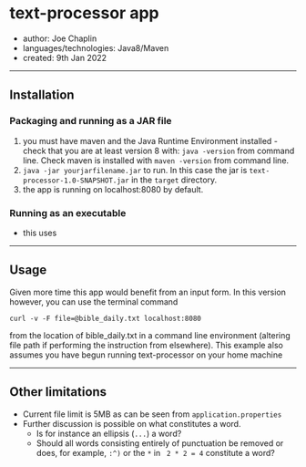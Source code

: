 # text-processor app
- author: Joe Chaplin
- languages/technologies: Java8/Maven
- created: 9th Jan 2022

---

## Installation

### Packaging and running as a JAR file
1. you must have maven and the Java Runtime Environment installed - check that you are at least version 8 with:
`java -version` from command line. Check maven is installed with `maven -version` from command line.
2. `java -jar yourjarfilename.jar` to run. In this case the jar is `text-processor-1.0-SNAPSHOT.jar` in the `target` directory.
3. the app is running on localhost:8080 by default.

### Running as an executable
- this uses

---

## Usage
Given more time this app would benefit from an input form. In this version however, you can use the terminal command 

`curl -v -F file=@bible_daily.txt localhost:8080`

from the location of bible_daily.txt in a command line environment (altering file path if performing the instruction from elsewhere). 
This example also assumes you have begun running text-processor on your home machine

---

## Other limitations
- Current file limit is 5MB as can be seen from `application.properties`
- Further discussion is possible on what constitutes a word. 
  - Is for instance an ellipsis (`...`) a word? 
  - Should all words consisting entirely of punctuation be removed or does, for example, `:^)` or the `*` in ` 2 * 2 = 4` constitute a word? 